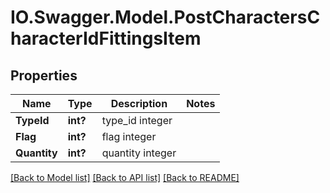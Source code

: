 # IO.Swagger.Model.PostCharactersCharacterIdFittingsItem
## Properties

Name | Type | Description | Notes
------------ | ------------- | ------------- | -------------
**TypeId** | **int?** | type_id integer | 
**Flag** | **int?** | flag integer | 
**Quantity** | **int?** | quantity integer | 

[[Back to Model list]](../README.md#documentation-for-models) [[Back to API list]](../README.md#documentation-for-api-endpoints) [[Back to README]](../README.md)

